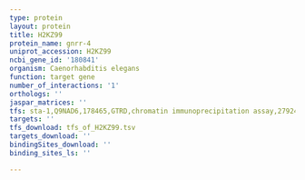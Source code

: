```yaml
---
type: protein
layout: protein
title: H2KZ99
protein_name: gnrr-4
uniprot_accession: H2KZ99
ncbi_gene_id: '180841'
organism: Caenorhabditis elegans
function: target gene
number_of_interactions: '1'
orthologs: ''
jaspar_matrices: ''
tfs: sta-1,Q9NAD6,178465,GTRD,chromatin immunoprecipitation assay,27924024%5Buid%5D,No
targets: ''
tfs_download: tfs_of_H2KZ99.tsv
targets_download: ''
bindingSites_download: ''
binding_sites_ls: ''

---
```


